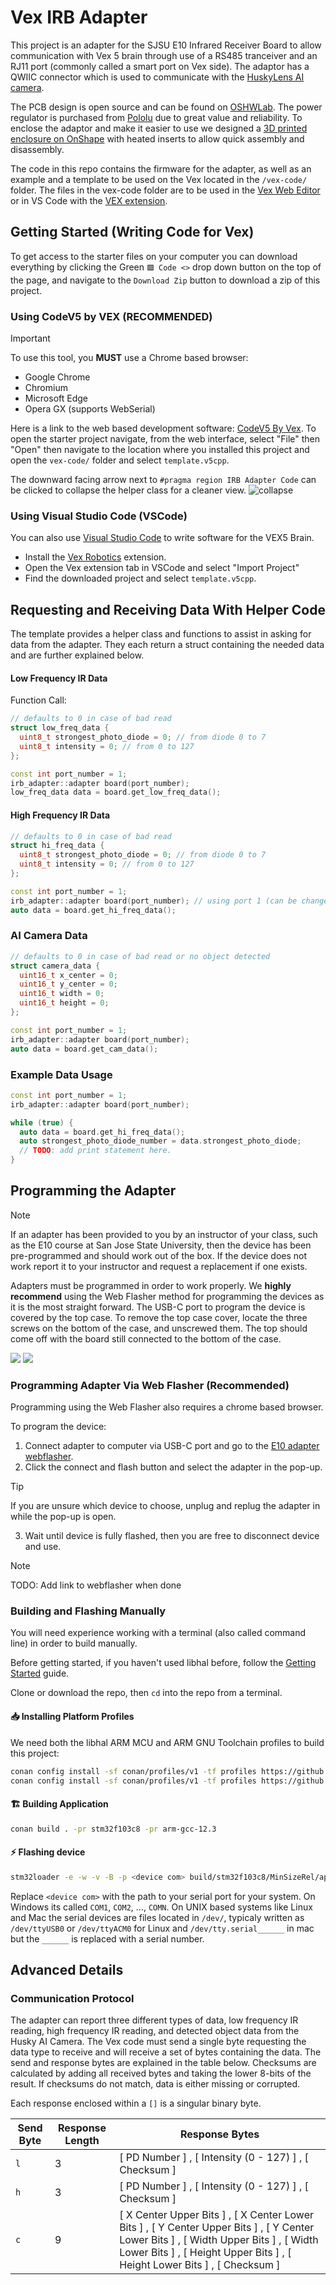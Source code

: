# Vex IRB Adapter

This project is an adapter for the SJSU E10 Infrared Receiver Board to allow
communication with Vex 5 brain through use of a RS485 tranceiver and an RJ11
port (commonly called a smart port on Vex side). The adaptor has a QWIIC
connector which is used to communicate with the
[HuskyLens AI camera](https://www.dfrobot.com/product-1922.html).

The PCB design is open source and can be found on
[OSHWLab](https://oshwlab.com/libhal/vex-adapter). The power regulator is
purchased from [Pololu](https://www.pololu.com/product/5592) due to great value
and reliability. To enclose the adaptor and make it easier to use we designed a
[3D printed enclosure on OnShape](https://cad.onshape.com/documents/ee69ea771b3426ac97776444/w/45ac0aa7c9bd20a1984d74b6/e/4c369e0476760c7468856e8b?renderMode=0&uiState=68d6b1c8a8c68f57f9c83bdb) with heated inserts to allow quick assembly and disassembly.

The code in this repo contains the firmware for the adapter, as well as an example
and a template to be used on the Vex located in the `/vex-code/` folder. The files in the vex-code 
folder are to be used in the [Vex Web Editor](https://codev5.vex.com/) or in VS Code with the 
[VEX extension](https://www.vexrobotics.com/vexcode/vscode-extension).

## Getting Started (Writing Code for Vex)

To get access to the starter files on your computer you can download everything
by clicking the Green `🟩 Code <>` drop down button on the top of the page, and
navigate to the `Download Zip` button to download a zip of this project.

### Using CodeV5 by VEX (RECOMMENDED)

> [!IMPORTANT]
> To use this tool, you **MUST** use a Chrome based browser:
>
> - Google Chrome
> - Chromium
> - Microsoft Edge
> - Opera GX (supports WebSerial)

Here is a link to the web based development software:
[CodeV5 By Vex](https://codev5.vex.com/). To open the starter project navigate,
from the web interface, select "File" then "Open" then navigate to the location
where you installed this project and open the `vex-code/` folder and select `template.v5cpp`.

The downward facing arrow next to `#pragma region IRB Adapter Code` can be clicked to collapse the helper
class for a cleaner view.
![collapse](assets/collapse-arrow.jpg)

### Using Visual Studio Code (VSCode)

You can also use [Visual Studio Code](https://code.visualstudio.com/) to write
software for the VEX5 Brain.

- Install the [Vex Robotics](https://marketplace.visualstudio.com/items?itemName=VEXRobotics.vexcode) extension.
- Open the Vex extension tab in VSCode and select "Import Project"
- Find the downloaded project and select `template.v5cpp`.

## Requesting and Receiving Data With Helper Code

The template provides a helper class and functions to assist in asking for data
from the adapter. They each return a struct containing the needed data and are
further explained below.

#### Low Frequency IR Data

Function Call:

```c++
// defaults to 0 in case of bad read
struct low_freq_data {
  uint8_t strongest_photo_diode = 0; // from diode 0 to 7
  uint8_t intensity = 0; // from 0 to 127
};

const int port_number = 1;
irb_adapter::adapter board(port_number);
low_freq_data data = board.get_low_freq_data();
```

#### High Frequency IR Data

```c++
// defaults to 0 in case of bad read
struct hi_freq_data {
  uint8_t strongest_photo_diode = 0; // from diode 0 to 7
  uint8_t intensity = 0; // from 0 to 127
};

const int port_number = 1;
irb_adapter::adapter board(port_number); // using port 1 (can be changed)
auto data = board.get_hi_freq_data();
```

### AI Camera Data

```c++
// defaults to 0 in case of bad read or no object detected
struct camera_data {
  uint16_t x_center = 0;
  uint16_t y_center = 0;
  uint16_t width = 0;
  uint16_t height = 0;
};

const int port_number = 1;
irb_adapter::adapter board(port_number);
auto data = board.get_cam_data();
```

### Example Data Usage

```c++
const int port_number = 1;
irb_adapter::adapter board(port_number);

while (true) {
  auto data = board.get_hi_freq_data();
  auto strongest_photo_diode_number = data.strongest_photo_diode;
  // TODO: add print statement here.
}
```

## Programming the Adapter

> [!NOTE]
> If an adapter has been provided to you by an instructor of your class, such
> as the E10 course at San Jose State University, then the device has been
> pre-programmed and should work out of the box. If the device does not work
> report it to your instructor and request a replacement if one exists.

Adapters must be programmed in order to work properly. We **highly recommend**
using the Web Flasher method for programming the devices as it is the most
straight forward. The USB-C port to program the device is covered by the
top case. To remove the top case cover, locate the three screws on the bottom 
of the case, and unscrewed them. The top should come off with the board still
connected to the bottom of the case.

![](assets/case-bottom.jpg)
![](assets/case-off.jpg)

### Programming Adapter Via Web Flasher (Recommended)

Programming using the Web Flasher also requires a chrome based browser.

To program the device:

1. Connect adapter to computer via USB-C port and go to the [E10 adapter webflasher]().
2. Click the connect and flash button and select the adapter in the pop-up.

> [!TIP]
> If you are unsure which device to choose, unplug and replug the adapter in while the
> pop-up is open.

3. Wait until device is fully flashed, then you are free to disconnect device and use.

> [!NOTE]
> TODO: Add link to webflasher when done

### Building and Flashing Manually

You will need experience working with a terminal (also called command line) in order to build manually.

Before getting started, if you haven't used libhal before, follow the
[Getting Started](https://libhal.github.io/latest/getting_started/) guide.

Clone or download the repo, then `cd` into the repo from a terminal.

#### 📥 Installing Platform Profiles

We need both the libhal ARM MCU and ARM GNU Toolchain profiles to build this
project:

```bash
conan config install -sf conan/profiles/v1 -tf profiles https://github.com/libhal/libhal-arm-mcu.git
conan config install -sf conan/profiles/v1 -tf profiles https://github.com/libhal/arm-gnu-toolchain.git
```

#### 🏗️ Building Application

```bash
conan build . -pr stm32f103c8 -pr arm-gcc-12.3
```

#### ⚡ Flashing device

```bash
stm32loader -e -w -v -B -p <device com> build/stm32f103c8/MinSizeRel/app.elf.bin
```

Replace `<device com>` with the path to your serial port for your system. On
Windows its called `COM1`, `COM2`, ..., `COMN`. On UNIX based systems like Linux
and Mac the serial devices are files located in `/dev/`, typicaly written as
`/dev/ttyUSB0` or `/dev/ttyACM0` for Linux and `/dev/tty.serial______` in mac
but the `______` is replaced with a serial number.

## Advanced Details

### Communication Protocol

The adapter can report three different types of data, low frequency IR reading,
high frequency IR reading, and detected object data from the Husky AI Camera.
The Vex code must send a single byte requesting the data type to receive and
will receive a set of bytes containing the data. The send and response bytes are
explained in the table below. Checksums are calculated by adding all received
bytes and taking the lower 8-bits of the result. If checksums do not match, data
is either missing or corrupted.

Each response enclosed within a `[]` is a singular binary byte.

| Send Byte | Response Length | Response Bytes                                                                                                                                                                                                     |
| --------- | --------------- | ------------------------------------------------------------------------------------------------------------------------------------------------------------------------------------------------------------------ |
| `l`       | 3               | [ PD Number ] , [ Intensity (0 - 127) ] , [ Checksum ]                                                                                                                                                             |
| `h`       | 3               | [ PD Number ] , [ Intensity (0 - 127) ] , [ Checksum ]                                                                                                                                                             |
| `c`       | 9               | [ X Center Upper Bits ] , [ X Center Lower Bits ] , [ Y Center Upper Bits ] , [ Y Center Lower Bits ] , [ Width Upper Bits ] , [ Width Lower Bits ] , [ Height Upper Bits ] , [ Height Lower Bits ] , [ Checksum ] |
